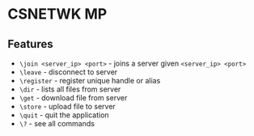 # CSNETWK MP

## Features

- `\join <server_ip> <port>` - joins a server given `<server_ip> <port>`
- `\leave` - disconnect to server
- `\register` - register unique handle or alias
- `\dir` - lists all files from server
- `\get` - download file from server 
- `\store` - upload file to server 
- `\quit` - quit the application
- `\?` - see all commands
